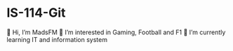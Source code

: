 # IS-114-Git
👋 Hi, I’m MadsFM
👀 I’m interested in Gaming, Football and F1
🌱 I’m currently learning IT and information system
